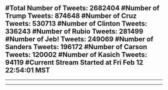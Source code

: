 #Total Number of Tweets: 2682404 
#Number of Trump Tweets: 874648
#Number of Cruz Tweets: 530713
#Number of Clinton Tweets: 336243
#Number of Rubio Tweets: 281499
#Number of Jeb! Tweets: 249069
#Number of Sanders Tweets: 196172
#Number of Carson Tweets: 120002
#Number of Kasich Tweets: 94119
#Current Stream Started at Fri Feb 12 22:54:01 MST
---
---
---
